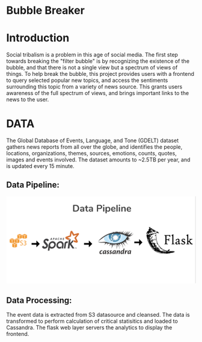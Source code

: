 # Bubble Breaker

# Introduction

 Social tribalism is a problem in this age of social media. The first step towards breaking the "filter bubble" is by recognizing the existence of the bubble, and that there is not a single view but a spectrum of views of things. To help break the bubble, this project provides users with a frontend to query selected popular new topics, and access the sentiments surrounding this topic from a variety of news source. This grants users awareness of the full spectrum of views, and brings important links to the news to the user. 

# DATA
 The Global Database of Events, Language, and Tone (GDELT) dataset gathers news reports from all over the globe, and identifies the people, locations, organizations, themes, sources, emotions, counts, quotes, images and events involved. The dataset amounts to ~2.5TB per year, and is updated every 15 minute.


## Data Pipeline:

![](./images/data_pipeline.png)

## Data Processing:
 
 The event data is extracted from S3 datasource and cleansed. The data is transformed to perform calculation of critical statisitics and loaded to Cassandra. The flask web layer servers the analytics to display the frontend.






